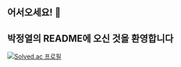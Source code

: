 ## 어서오세요! 👋

## 박정열의 README에 오신 것을 환영합니다

[![Solved.ac 프로필](http://mazassumnida.wtf/api/generate_badge?boj=jyp2270)](https://solved.ac/jyp2270)

<!--
**Moglax/Moglax** is a ✨ _special_ ✨ repository because its `README.md` (this file) appears on your GitHub profile.

Here are some ideas to get you started:

- 🔭 I’m currently working on ...
- 🌱 I’m currently learning ...
- 👯 I’m looking to collaborate on ...
- 🤔 I’m looking for help with ...
- 💬 Ask me about ...
- 📫 How to reach me: ...
- 😄 Pronouns: ...
- ⚡ Fun fact: ...
-->

